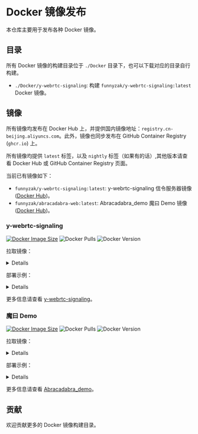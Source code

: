 # Docker 镜像发布

本仓库主要用于发布各种 Docker 镜像。

## 目录

所有 Docker 镜像的构建目录位于 `./Docker` 目录下，也可以下载对应的目录自行构建。

- `./Docker/y-webrtc-signaling`: 构建 `funnyzak/y-webrtc-signaling:latest` Docker 镜像。

## 镜像

所有镜像均发布在 Docker Hub 上，并提供国内镜像地址：`registry.cn-beijing.aliyuncs.com`。此外，镜像也同步发布在 GitHub Container Registry (`ghcr.io`) 上。

所有镜像均提供 `latest` 标签，以及 `nightly` 标签（如果有的话）,其他版本请查看 Docker Hub 或 GitHub Container Registry 页面。

当前已有镜像如下：

- `funnyzak/y-webrtc-signaling:latest`: y-webrtc-signaling 信令服务器镜像 ([Docker Hub](https://hub.docker.com/r/funnyzak/y-webrtc-signaling))。
- `funnyzak/abracadabra-web:latest`: Abracadabra_demo 魔曰 Demo 镜像 ([Docker Hub](https://hub.docker.com/r/funnyzak/abracadabra-web))。

### y-webrtc-signaling

[![Docker Image Size](https://img.shields.io/docker/image-size/funnyzak/y-webrtc-signaling/latest)](https://hub.docker.com/r/funnyzak/y-webrtc-signaling/tags)
![Docker Pulls](https://img.shields.io/docker/pulls/funnyzak/y-webrtc-signaling)
![Docker Version](https://img.shields.io/docker/v/funnyzak/y-webrtc-signaling/latest)

拉取镜像：
<details>
```bash
docker pull funnyzak/y-webrtc-signaling:latest
# GitHub 
docker pull ghcr.io/funnyzak/y-webrtc-signaling:latest
# Aliyun
docker pull registry.cn-beijing.aliyuncs.com/funnyzak/y-webrtc-signaling:latest
```
</details>

部署示例：
<details>
Docker 部署示例：
```bash
docker run -d --name y-webrtc-signaling -p 4444:4444 funnyzak/y-webrtc-signaling:latest
```

Docker Compose 部署示例：
```yaml
version: '3.1'
services:
  y-webrtc-signaling:
    container_name: y-webrtc-signaling
    image: funnyzak/y-webrtc-signaling:latest
    restart: always
    network_mode: bridge
    ports:
      - "4444:4444"
```
</details>


更多信息请查看 [y-webrtc-signaling](./Docker/y-webrtc-signaling/README.md)。


### 魔曰 Demo

[![Docker Image Size](https://img.shields.io/docker/image-size/funnyzak/abracadabra-web/latest)](https://hub.docker.com/r/funnyzak/abracadabra-web/tags)
![Docker Pulls](https://img.shields.io/docker/pulls/funnyzak/abracadabra-web)
![Docker Version](https://img.shields.io/docker/v/funnyzak/abracadabra-web/latest)

拉取镜像：
<details>

```bash
docker pull funnyzak/abracadabra-web:latest
# GitHub
docker pull ghcr.io/funnyzak/abracadabra-web:latest
# Aliyun
docker pull registry.cn-beijing.aliyuncs.com/funnyzak/abracadabra-web:latest
```

</details>

部署示例：
<details>
Docker 部署示例：
```bash
docker run -d --name abracadabra-web -p 8080:80 funnyzak/abracadabra-web:latest
```

Docker Compose 部署示例：
```yaml
version: '3.1'

services:
  abracadabra-web:
    container_name: abracadabra-web
    image: funnyzak/abracadabra-web:latest
    restart: always
    network_mode: bridge
    ports:
      - "8080:80"
```
</details>

更多信息请查看 [Abracadabra_demo](Docker/abracadabra-web/README.md)。

## 贡献

欢迎贡献更多的 Docker 镜像构建目录。